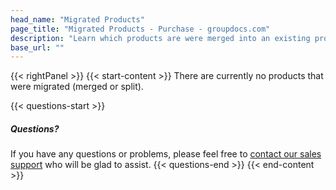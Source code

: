 ```yaml
---
head_name: "Migrated Products"
page_title: "Migrated Products - Purchase - groupdocs.com"
description: "Learn which products are were merged into an existing product, or split into a standalone product."
base_url: ""
---
```

{{< rightPanel >}}
{{< start-content >}}
There are currently no products that were migrated (merged or split).

{{< questions-start >}}
##### **Questions?**
If you have any questions or problems, please feel free to [contact our sales support](https://about.groupdocs.com/contact/) who will be glad to assist.
{{< questions-end >}}
{{< end-content >}}